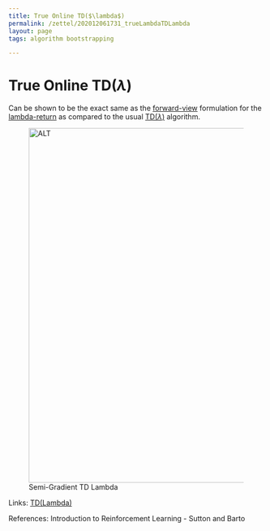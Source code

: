 ```yaml
---
title: True Online TD($\lambda$)
permalink: /zettel/202012061731_trueLambdaTDLambda
layout: page
tags: algorithm bootstrapping

---
```

# True Online TD($\lambda$)

Can be shown to be the exact same as the [forward-view](202012061733_forwardViewVsBackwardView) 
formulation for the [lambda-return](202012061731_lambdaReturn) as 
compared to the usual [TD($\lambda$)](202012061731_tdLambda) algorithm.

<figure>
  <img src="/zettel/Images/ReinforcementLearning/TrueOnlineTDLambdaV.png"
     alt="ALT"
     class="centerImage"
     style="width: 700px;" />
  <figcaption> Semi-Gradient TD Lambda </figcaption>     
</figure>


Links: [TD(Lambda)](202012061731_tdLambda)

References: Introduction to Reinforcement Learning - Sutton and Barto

